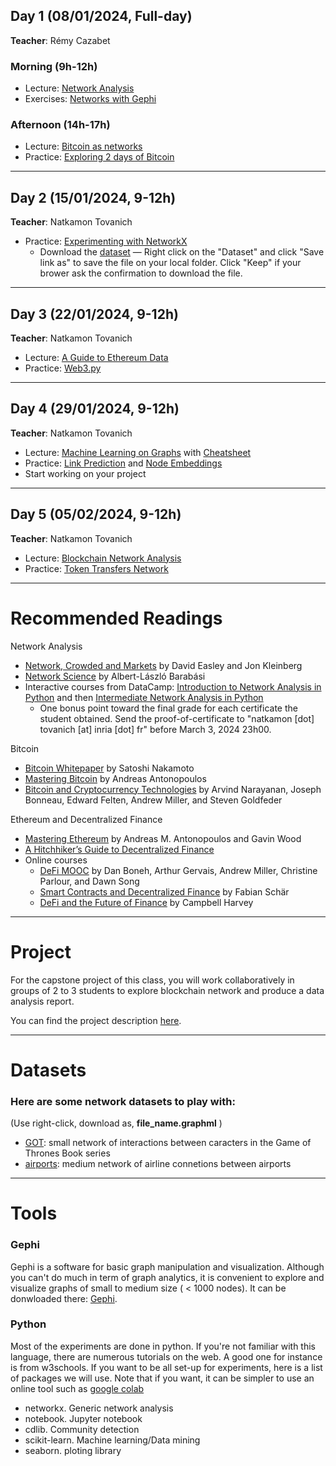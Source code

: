## Day 1 (08/01/2024, Full-day)
**Teacher**: Rémy Cazabet
### Morning (9h-12h)
* Lecture: [Network Analysis](http://cazabetremy.fr/Teaching/bitcoinClass/2024/Graphs_aggregatedFTD.pdf)
* Exercises: [Networks with Gephi](http://cazabetremy.fr/Teaching/bitcoinClass/2024/gephi2-parts.pdf)

### Afternoon (14h-17h)
* Lecture: [Bitcoin as networks](http://cazabetremy.fr/Teaching/bitcoinClass/2024/Bitcoin-asNetwork.pdf)
* Practice: [Exploring 2 days of Bitcoin](https://github.com/Yquetzal/Bitcoin-Datathon/blob/main/Entity_network_101.ipynb)

-------

## Day 2 (15/01/2024, 9-12h)
**Teacher**: Natkamon Tovanich

* Practice: [Experimenting with NetworkX](https://drive.google.com/file/d/16_hN3-RWD8lvCiOfe1ma-5uLMygDi82b/view?usp=drive_link)
    * Download the [dataset](http://cazabetremy.fr/Teaching/CN2020/airportsAndCoord.graphml) — Right click on the "Dataset" and click "Save link as" to save the file on your local folder. Click "Keep" if your brower ask the confirmation to download the file.

-------

## Day 3 (22/01/2024, 9-12h)
**Teacher**: Natkamon Tovanich

* Lecture: [A Guide to Ethereum Data](https://docs.google.com/presentation/d/12L3yImIQFKKR7p_zOTcw-M1oi868Ib96iqN0GN59S_A/edit?usp=sharing)
* Practice: [Web3.py](https://drive.google.com/file/d/1qiQO6m2JKFAc5LzJIDpLJmLA4NuxFuR8/view?usp=sharing)

-------

## Day 4 (29/01/2024, 9-12h)
**Teacher**: Natkamon Tovanich

* Lecture: [Machine Learning on Graphs](http://cazabetremy.fr/Teaching/bitcoinClass/2022/MLonGraphs.pdf) with [Cheatsheet](http://cazabetremy.fr/Teaching/CN/CheatSheetsOLD/MachineLearning.pdf)
* Practice: [Link Prediction](https://drive.google.com/file/d/1Ay_eE5c-HGopePe-ZI7TBRl4rXisqMX6/view?usp=sharing) and [Node Embeddings](https://drive.google.com/file/d/1XOsVi_dc9Oe8cOJEj9FD8cHKYGwKALuc/view?usp=sharing)
* Start working on your project

-------

## Day 5 (05/02/2024, 9-12h)
**Teacher**: Natkamon Tovanich

* Lecture: [Blockchain Network Analysis](https://docs.google.com/presentation/d/1A2fnsLLS51kJgxB7K9xmniu3HcF8c8xRzQGvZj8LMlE/edit?usp=sharing)
* Practice: [Token Transfers Network](https://colab.research.google.com/drive/1uSukXTBnKr28v0_N8Ey-quYh-FPBO_WQ?usp=sharing)

------
# Recommended Readings

Network Analysis
* [Network, Crowded and Markets](https://www.cs.cornell.edu/home/kleinber/networks-book/) by David Easley and Jon Kleinberg
* [Network Science](http://networksciencebook.com/) by Albert-László Barabási
* Interactive courses from DataCamp: [Introduction to Network Analysis in Python](https://www.datacamp.com/courses/introduction-to-network-analysis-in-python) and then [Intermediate Network Analysis in Python](https://www.datacamp.com/courses/intermediate-network-analysis-in-python)
    * One bonus point toward the final grade for each certificate the student obtained. Send the proof-of-certificate to "natkamon [dot] tovanich [at] inria [dot] fr" before March 3, 2024 23h00.

Bitcoin
* [Bitcoin Whitepaper](https://bitcoin.org/bitcoin.pdf) by Satoshi Nakamoto
* [Mastering Bitcoin](https://github.com/bitcoinbook/bitcoinbook) by Andreas Antonopoulos
* [Bitcoin and Cryptocurrency Technologies](https://bitcoinbook.cs.princeton.edu/) by Arvind Narayanan, Joseph Bonneau, Edward Felten, Andrew Miller, and Steven Goldfeder

Ethereum and Decentralized Finance
* [Mastering Ethereum](https://github.com/ethereumbook/ethereumbook) by Andreas M. Antonopoulos and Gavin Wood 
* [A Hitchhiker’s Guide to Decentralized Finance](https://www.blockchain-polytechnique.com/a-hitchhikers-guide-to-decentralized-finance/)
* Online courses
    * [DeFi MOOC](https://defi-learning.org/f22) by Dan Boneh, Arthur Gervais, Andrew Miller, Christine Parlour, and Dawn Song
    * [Smart Contracts and Decentralized Finance](https://www.youtube.com/watch?v=Pl__61wF_4w&list=PLoVRRjQbqYFyV6DQtoNlCbnp3QrvSITPi) by Fabian Schär
    * [DeFi and the Future of Finance](https://www.youtube.com/@campbellharvey/playlists) by Campbell Harvey

------
# Project

For the capstone project of this class, you will work collaboratively in groups of 2 to 3 students to explore blockchain network and produce a data analysis report.

You can find the project description [here](https://docs.google.com/document/d/1fHUsrbJzU73xZ0yLbEeFK6jE3agPvTqzrFt2BThNIeI/edit).

------
# Datasets
### Here are some network datasets to play with:

(Use right-click, download as, **file_name.graphml** )

* [GOT](http://cazabetremy.fr/Teaching/CN2021/dataset/GOT.graphml): small network of interactions between caracters in the Game of Thrones Book series
* [airports](http://cazabetremy.fr/Teaching/CN2021/dataset/airportsAndCoord.graphml): medium network of airline connetions between airports

------
# Tools
### Gephi
Gephi is a software for basic graph manipulation and visualization. Although you can't do much in term of graph analytics, it is convenient to explore and visualize graphs of small to medium size ( < 1000 nodes). 
It can be donwloaded there: [Gephi](http://gephi.org). 

### Python
Most of the experiments are done in python. If you're not familiar with this language, there are numerous tutorials on the web. A good one for instance is from w3schools. If you want to be all set-up for experiments, here is a list of packages we will use. Note that if you want, it can be simpler to use an online tool such as [google colab](https://colab.research.google.com)
* networkx. Generic network analysis
* notebook. Jupyter notebook
* cdlib. Community detection
* scikit-learn. Machine learning/Data mining
* seaborn. ploting library